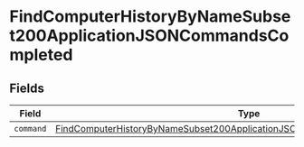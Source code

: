 # FindComputerHistoryByNameSubset200ApplicationJSONCommandsCompleted


## Fields

| Field                                                                                                                                                                             | Type                                                                                                                                                                              | Required                                                                                                                                                                          | Description                                                                                                                                                                       |
| --------------------------------------------------------------------------------------------------------------------------------------------------------------------------------- | --------------------------------------------------------------------------------------------------------------------------------------------------------------------------------- | --------------------------------------------------------------------------------------------------------------------------------------------------------------------------------- | --------------------------------------------------------------------------------------------------------------------------------------------------------------------------------- |
| `command`                                                                                                                                                                         | [FindComputerHistoryByNameSubset200ApplicationJSONCommandsCompletedCommand](../../models/operations/findcomputerhistorybynamesubset200applicationjsoncommandscompletedcommand.md) | :heavy_minus_sign:                                                                                                                                                                | N/A                                                                                                                                                                               |